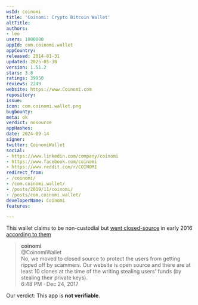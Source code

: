 ```yaml
---
wsId: coinomi
title: 'Coinomi: Crypto Bitcoin Wallet'
altTitle: 
authors:
- leo
users: 1000000
appId: com.coinomi.wallet
appCountry: 
released: 2014-01-31
updated: 2025-05-30
version: 1.51.2
stars: 3.8
ratings: 39950
reviews: 2249
website: https://www.Coinomi.com
repository: 
issue: 
icon: com.coinomi.wallet.png
bugbounty: 
meta: ok
verdict: nosource
appHashes: 
date: 2024-09-14
signer: 
twitter: CoinomiWallet
social:
- https://www.linkedin.com/company/coinomi
- https://www.facebook.com/coinomi
- https://www.reddit.com/r/COINOMI
redirect_from:
- /coinomi/
- /com.coinomi.wallet/
- /posts/2019/11/coinomi/
- /posts/com.coinomi.wallet/
developerName: Coinomi
features: 

---
```


This wallet claims to be non-custodial but
[went closed-source](https://github.com/bitcoin-dot-org/bitcoin.org/issues/1622)
in early 2016
[according to them](https://twitter.com/CoinomiWallet/status/945048682927394817)

> **coinomi**<br>
  @CoinomiWallet<br>
  No, we moved to closed source to protect the users from getting ripped off by
  scammers. Our website is open source and there are at least 10 clones at the
  time of the writing stealing users' funds (by stealing their private keys).<br>
  6:48 PM · Dec 24, 2017

Our verdict: This app is **not verifiable**.
